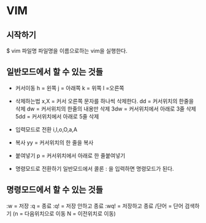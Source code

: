 # VIM 

## 시작하기
$ vim 파일명
파일명을 이름으로하는 vim을 실행한다.

## 일반모드에서 할 수 있는 것들
- 커서이동
h = 왼쪽
j = 아래쪽
k = 위쪽
l =오른쪽

- 삭제하는법
x,X = 커서 오른쪽 문자를 하나씩 삭제한다.
dd = 커서위치의 한줄을 삭제
dw = 커서위치의 한줄의 내용만 삭제
3dw = 커서위치에서 아래로 3줄 삭제
5dd = 커서위치에서 아래로 5줄 삭제

- 입력모드로 전환 
i,I,o,O,a,A

- 복사
yy = 커서위치의 한 줄을 복사

- 붙여넣기
p = 커서위치에서 아래로 한 줄붙여넣기

- 명령모드로 전환하기
일반모드에서 콜론 : 을 입력하면 명령모드가 된다.

## 명령모드에서 할 수 있는 것들
:w = 저장
:q = 종료
:q! = 저장 안하고 종료
:wq! = 저장하고 종료
/단어 = 단어 검색하기 (n = 다음위치으로 이동 N = 이전위치로 이동)
